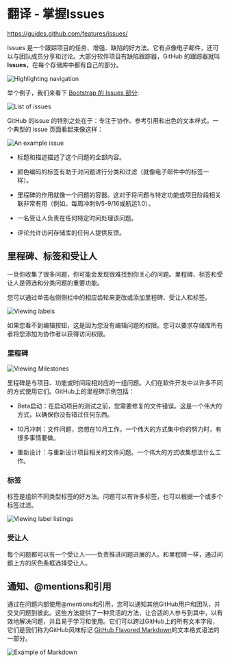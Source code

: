 # 翻译 - 掌握Issues

https://guides.github.com/features/issues/



Issues 是一个跟踪项目的任务、增强、缺陷的好方法。它有点像电子邮件，还可以与团队成员分享和讨论。大部分软件项目有缺陷跟踪器，GitHub 的跟踪器就叫 __Issues__，在每个存储库中都有自己的部分。

![Highlighting navigation](https://guides.github.com/features/issues/navigation-highlight.png)



举个例子，我们来看下 [Bootstrap 的 Issues 部分](https://github.com/twbs/bootstrap/issues):

![List of issues](https://guides.github.com/features/issues/listing-screen.png)

GitHub 的issue 的特别之处在于：专注于协作、参考引用和出色的文本样式。一个典型的 issue 页面看起来像这样：

![An example issue](https://guides.github.com/features/issues/example-issue.png)

* 标题和描述描述了这个问题的全部内容。

* 颜色编码的标签有助于对问题进行分类和过滤（就像电子邮件中的标签一样）。

* 里程碑的作用就像一个问题的容器。这对于将问题与特定功能或项目阶段相关联非常有用（例如。每周冲刺9/5-9/16或航运1.0）。

* 一名受让人负责在任何特定时间处理该问题。

* 评论允许访问存储库的任何人提供反馈。

## 里程碑、标签和受让人
一旦你收集了很多问题，你可能会发现很难找到你关心的问题。里程碑、标签和受让人是筛选和分类问题的重要功能。

您可以通过单击右侧侧栏中的相应齿轮来更改或添加里程碑、受让人和标签。

![Viewing labels](https://guides.github.com/features/issues/labels.png)

如果您看不到编辑按钮，这是因为您没有编辑问题的权限。您可以要求存储库所有者将您添加为协作者以获得访问权限。

### 里程碑

![Viewing Milestones](https://guides.github.com/features/issues/milestones.png)

里程碑是与项目、功能或时间段相对应的一组问题。人们在软件开发中以许多不同的方式使用它们。GitHub上的里程碑示例包括：

* Beta启动：在启动项目的测试之前，您需要修复的文件错误。这是一个伟大的方式，以确保你没有错过任何东西。

* 10月冲刺：文件问题，您想在10月工作。一个伟大的方式集中你的努力时，有很多事情要做。

* 重新设计：与重新设计项目相关的文件问题。一个伟大的方式收集想法什么工作。

### 标签

标签是组织不同类型标签的好方法。问题可以有许多标签，也可以根据一个或多个标签过滤。

![Viewing label listings](https://guides.github.com/features/issues/labels-listing.png)



### 受让人

每个问题都可以有一个受让人——负责推进问题进展的人。和里程碑一样，通过问题上方的灰色条框选择受让人。

## 通知、@mentions和引用
通过在问题内部使用@mentions和引用，您可以通知其他GitHub用户和团队，并交叉问题到彼此。这些方法提供了一种灵活的方法，让合适的人参与到其中，以有效地解决问题，并且易于学习和使用。它们可以跨过GitHub上的所有文本字段，它们是我们称为GitHub风味标记 [GitHub Flavored Markdown](https://help.github.com/articles/writing-on-github#name-and-team-mentions-autocomplete)的文本格式语法的一部分。

![Example of Markdown](https://guides.github.com/features/issues/markdown-example.png)

